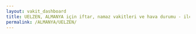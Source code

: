 ```yaml
---
layout: vakit_dashboard
title: UELZEN, ALMANYA için iftar, namaz vakitleri ve hava durumu - ilçe/eyalet seç
permalink: /ALMANYA/UELZEN/
---
```


<script type="text/javascript">
  var GLOBAL_COUNTRY = 'ALMANYA';
  var GLOBAL_CITY = 'UELZEN';
  var GLOBAL_STATE = '';
  var lat = 72;
  var lon = 21;
</script>
